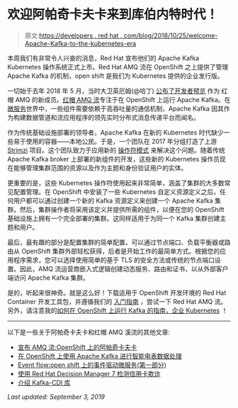 # 欢迎阿帕奇卡夫卡来到库伯内特时代！

> 原文:[https://developers . red hat . com/blog/2018/10/25/welcome-Apache-Kafka-to-the-kubernetes-era](https://developers.redhat.com/blog/2018/10/25/welcome-apache-kafka-to-the-kubernetes-era)

本周我们有非常令人兴奋的消息，Red Hat 宣布他们的 Apache Kafka Kubernetes 操作系统正式上市。Red Hat AMQ 流在 OpenShift 之上提供了管理 Apache Kafka 的机制，open shift 是我们为 Kubernetes 提供的企业发行版。

一切始于去年 2018 年 5 月，当时大卫英厄姆(@哈丁) [公布了开发者预览](https://developers.redhat.com/blog/2018/05/07/announcing-amq-streams-apache-kafka-on-openshift/) 作为 红帽 AMQ 的新成员。[红帽 AMQ 流](https://access.redhat.com/products/red-hat-amq-streams)专注于在 OpenShift 上运行 Apache Kafka。在[微服务](https://developers.redhat.com/topics/microservices/)世界中，一些组件需要依赖于高吞吐量的通信机制，Apache Kafka 因其作为构建数据管道和流应用程序的领先实时分布式消息传递平台而闻名。

作为传统基础设施部署的领导者，Apache Kafka 在新的 Kubernetes 时代缺少一些易于使用的容器——本地公民。于是，一个团队在 2017 年分组打造了上游 [Strimzi](http://strimzi.io/) 项目。这个团队致力于应用新的 [操作符模式](https://coreos.com/blog/introducing-operators.html) 来解决这个问题。随着传统 Apache Kafka broker 上部署的新组件的开发，这些新的 Kubernetes 操作员现在能够管理集群范围的资源以及作为主题和身份验证用户的实体。

更重要的是，这些 Kubernetes 操作符使用起来非常简单，涵盖了集群的大多数常见配置管理。在 OpenShift 中安装了一些 Kubernetes 自定义资源定义之后，任何用户都可以通过创建一个新的 Kafka 资源定义来创建一个 Apache Kafka 集群。然后，集群操作者将采用该定义并提供所需的组件，以便在您的 OpenShift 基础设施上拥有一个完全部署的集群。这同样适用于为同一个 Kafka 集群创建主题和用户。

最后，最有趣的部分是配置集群的简单配置，可以通过节点端口、负载平衡器或路由从 OpenShift 集群外部轻松获得，后者是开始工作的最简单方式。根据您的应用程序需求，您可以选择使用简单的基于 TLS 的安全方法或传统的节点端口设置。因此，AMQ 流运营商嵌入式逻辑创建动态服务、路由和证书，以从外部客户端访问 Apache Kafka 集群。

是的，听起来很神奇。就是这么好！下载适用于 OpenShift 开发环境的 Red Hat Container 开发工具包，并遵循我们的 [入门指南](https://access.redhat.com/documentation/en-us/red_hat_amq_streams/1.0/html/using_amq_streams/) ，尝试一下 Red Hat AMQ 流。另外，请注意我的[如何在 OpenShift 上运行 Kafka 的指南，企业 Kubernetes](https://developers.redhat.com/blog/2018/10/29/how-to-run-kafka-on-openshift-the-enterprise-kubernetes-with-amq-streams/) ！

* * *

以下是一些关于阿帕奇卡夫卡和红帽 AMQ 溪流的其他文章:

*   [宣布 AMQ 流:OpenShift 上的阿帕奇卡夫卡](https://developers.redhat.com/blog/2018/05/07/announcing-amq-streams-apache-kafka-on-openshift/)
*   [在 OpenShift 上使用 Apache Kafka 进行智能电表数据处理](https://developers.redhat.com/blog/2018/07/16/smart-meter-streams-kafka-openshift/)
*   [Event flow:open shift 上的事件驱动微服务(第一部分)](https://developers.redhat.com/blog/2018/10/15/eventflow-event-driven-microservices-on-openshift-part-1/)
*   [使用 Red Hat Decision Manager 7 检测信用卡欺诈](https://developers.redhat.com/blog/2018/07/26/detecting-credit-card-fraud-with-red-hat-decision-manager-7/)
*   [介绍 Kafka-CDI 库](https://developers.redhat.com/blog/2018/05/31/introducing-the-kafka-cdi-library/)

*Last updated: September 3, 2019*